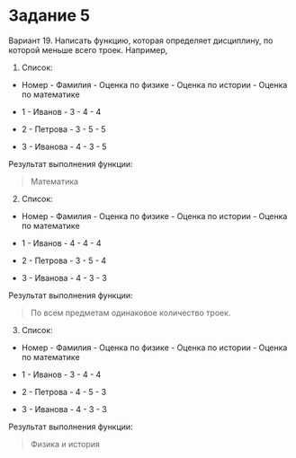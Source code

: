 # Задание 5


Вариант 19.
Написать функцию, которая определяет дисциплину, по которой меньше всего троек.
Например,

1. Список:
- Номер - Фамилия - Оценка по физике - Оценка по истории - Оценка по математике

- 1 - Иванов - 3 - 4 - 4

- 2 - Петрова - 3 - 5 - 5

- 3 - Иванова - 4 - 3 - 5

Результат выполнения функции:

> Математика


2. Список:
- Номер - Фамилия - Оценка по физике - Оценка по истории - Оценка по математике

- 1 - Иванов - 4 - 4 - 4

- 2 - Петрова - 3 - 5 - 4

- 3 - Иванова - 4 - 3 - 3

Результат выполнения функции:

> По всем предметам одинаковое количество троек.

3. Список:
- Номер - Фамилия - Оценка по физике - Оценка по истории - Оценка по математике

- 1 - Иванов - 3 - 4 - 4

- 2 - Петрова - 4 - 5 - 3

- 3 - Иванова - 4 - 3 - 3

Результат выполнения функции:

> Физика и история
